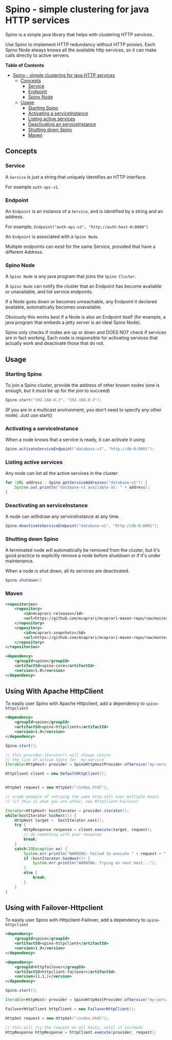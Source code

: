 Spino - simple clustering for java HTTP services
================================================

Spino is a simple java library that helps with clustering HTTP services.

Use Spino to implement HTTP redundancy without HTTP proxies.
Each Spino Node always knows all the available http services,
so it can make calls directly to active servers.

**Table of Contents**

- [Spino - simple clustering for java HTTP services](#spino---simple-clustering-for-java-http-services)
	- [Concepts](#concepts)
		- [Service](#service)
		- [Endpoint](#serviceInstance)
		- [Spino Node](#spino-node)
	- [Usage](#usage)
		- [Starting Spino](#starting-spino)
		- [Activating a serviceInstance](#activating-a-serviceInstance)
		- [Listing active services](#listing-active-services)
		- [Deactivating an serviceInstance](#deactivating-an-serviceInstance)
		- [Shutting down Spino](#shutting-down-spino)
		- [Maven](#maven)

## Concepts

### Service

A `Service` is just a string that uniquely identifies an HTTP interface. 

For example `auth-api-v1`.

### Endpoint

An `Endpoint` is an instance of a `Service`, and is identified by a string and an address. 

For example, `Endpoint("auth-api-v1", "http://auth-host-0:8080")`

An `Endpoint` is associated with a `Spino Node`.

Multiple endpoints can exist for the same Service, provided that have a different Address.

### Spino Node

A `Spino Node` is any java program that joins the `Spino Cluster`.

A `Spino Node` can notify the cluster that an Endpoint has
become available or unavailable, and list service endpoints.

If a Node goes down or becomes unreachable, any Endpoint it
declared available, automatically becomes unavailable.

Obviously this works best if a Node is also an Endpoint itself
(for example, a java program that embeds a jetty server is an ideal Spino Node).

Spino only checks if nodes are up or down and DOES NOT check
if services are in fact working. Each node is responsible
for activating services that actually work and deactivate
those that do not.

## Usage

### Starting Spino

To join a Spino cluster, provide the address of other known nodes
(one is enough, but it must be up for the join to succeed)
```java
Spino.start("192.168.0.2", "192.168.0.3");
```

(If you are in a multicast environment, you don't need to specify any other node). Just use start()

### Activating a serviceInstance

When a node knows that a service is ready, it can activate it using

```java
Spino.activateServiceEndpoint("database-v1", "http://db-0:8001");
```

### Listing active services

Any node can list all the active services in the cluster:

```java
for (URL address : Spino.getServiceAddresses("database-v1")) {
    System.out.println("database-v1 available at: " + address);
}
```
### Deactivating an serviceInstance

A node can withdraw any serviceInstance at any time.
```java
Spino.deactivateServiceEndpoint("database-v1", "http://db-0:8001");
```

### Shutting down Spino

A terminated node will automatically be removed from the cluster,
but it's good practice to explicitly remove a node before shutdown
or if it's under maintenance.

When a node is shut down, all its services are deactivated.

```java
Spino.shutdown()
```

### Maven
```xml
<repositories>
    <repository>
        <id>mcaprari-releases</id>
        <url>https://github.com/mcaprari/mcaprari-maven-repo/raw/master/releases</url>
    </repository>
    <repository>
        <id>mcaprari-snapshots</id>
        <url>https://github.com/mcaprari/mcaprari-maven-repo/raw/master/snapshots</url>
    </repository>
</repositories>

<dependency>
    <groupId>spino</groupId>
    <artifactId>spino-core</artifactId>
    <version>1.0</version>
</dependency>
```

## Using With Apache HttpClient

To easily user Spino with Apache Httpclient, add a dependency to `spino-httpclient`

```xml
<dependency>
    <groupId>spino</groupId>
    <artifactId>spino-httpclient</artifactId>
    <version>1.0</version>
</dependency>
```

```java
Spino.start();

// this provider.iterator() will always return
// the list of active hosts for `my-service`
Iterable<HttpHost> provider = SpinoHttpHostProvider.ofService("my-service");

HttpClient client = new DefaultHttpClient();


HttpGet request = new HttpGet("/index.html");

// crude example of retrying the same http call over multiple hosts
// (if this is what you are after, see HttpClient-Failover

Iterator<HttpHost> hostIterator = provider.iterator();
while(hostIterator.hasNext()) {
    HttpHost target =  hostIterator.next();
    try {
        HttpResponse response = client.execute(target, request);
        // do something with your response
        break;
    }
    catch(IOException ex) {
        System.err.println("WARNING: Failed to execute " + request + " on " + target);
        if (hostIterator.hasNext()) {
            System.err.println("WARNING: Trying on next host...");
        }
        else {
            break;
        }
    }
}
```

## Using with Failover-Httpclient

To easily user Spino with Httpclient-Failover, add a dependency to `spino-httpclient`

```xml
<dependency>
    <groupId>spino</groupId>
    <artifactId>spino-httpclient</artifactId>
    <version>1.0</version>
</dependency>

<dependency>
    <groupId>httpfailover</groupId>
    <artifactId>httpclient-failover</artifactId>
    <version>[1.1,)</version>
</dependency>
```

```java
Spino.start();

Iterable<HttpHost> provider = SpinoHttpHostProvider.ofService("my-service");

FailoverHttpClient httpClient = new FailoverHttpClient();

HttpGet request = new HttpGet("/index.html");

// this will try the request on all hosts, until it succeeds
HttpResponse httpResponse = httpClient.execute(provider, request);
```












